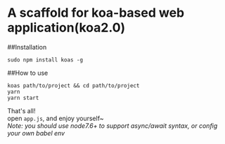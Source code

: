 # A scaffold for koa-based web application(koa2.0) 

##Installation
	
	sudo npm install koas -g

##How to use
	
	koas path/to/project && cd path/to/project
	yarn
	yarn start
	
That's all!  
open `app.js`, and enjoy yourself~  
*Note: you should use node7.6+ to support async/await syntax, or config your own babel env*